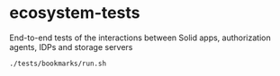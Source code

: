 # ecosystem-tests
End-to-end tests of the interactions between Solid apps, authorization agents, IDPs and storage servers

```
./tests/bookmarks/run.sh
```